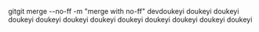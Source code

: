 gitgit merge --no-ff -m "merge with no-ff" devdoukeyi
doukeyi 
doukeyi 
doukeyi 
doukeyi 
doukeyi 
doukeyi 
doukeyi 
doukeyi 
doukeyi 
doukeyi 
doukeyi 


